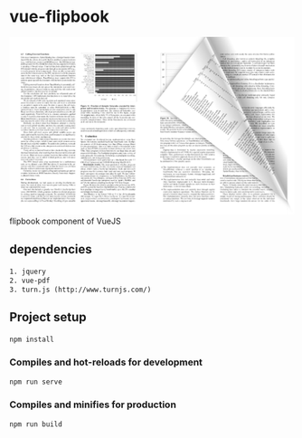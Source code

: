 # vue-flipbook
![Github_Logo](./demo-img/img.png)  
flipbook component of VueJS
## dependencies
```
1. jquery
2. vue-pdf
3. turn.js (http://www.turnjs.com/)
```
## Project setup
```
npm install
```

### Compiles and hot-reloads for development
```
npm run serve
```

### Compiles and minifies for production
```
npm run build
```
